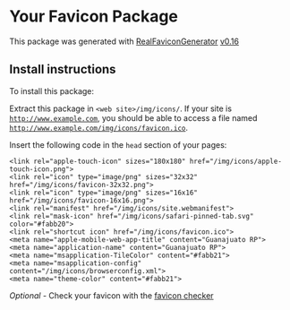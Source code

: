 # Your Favicon Package

This package was generated with [RealFaviconGenerator](https://realfavicongenerator.net/) [v0.16](https://realfavicongenerator.net/change_log#v0.16)

## Install instructions

To install this package:

Extract this package in <code>&lt;web site&gt;/img/icons/</code>. If your site is <code>http://www.example.com</code>, you should be able to access a file named <code>http://www.example.com/img/icons/favicon.ico</code>.

Insert the following code in the `head` section of your pages:

    <link rel="apple-touch-icon" sizes="180x180" href="/img/icons/apple-touch-icon.png">
    <link rel="icon" type="image/png" sizes="32x32" href="/img/icons/favicon-32x32.png">
    <link rel="icon" type="image/png" sizes="16x16" href="/img/icons/favicon-16x16.png">
    <link rel="manifest" href="/img/icons/site.webmanifest">
    <link rel="mask-icon" href="/img/icons/safari-pinned-tab.svg" color="#fabb20">
    <link rel="shortcut icon" href="/img/icons/favicon.ico">
    <meta name="apple-mobile-web-app-title" content="Guanajuato RP">
    <meta name="application-name" content="Guanajuato RP">
    <meta name="msapplication-TileColor" content="#fabb21">
    <meta name="msapplication-config" content="/img/icons/browserconfig.xml">
    <meta name="theme-color" content="#fabb21">

*Optional* - Check your favicon with the [favicon checker](https://realfavicongenerator.net/favicon_checker)